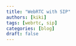 ```yaml
---
title: "WebRTC with SIP"
authors: [kiki]
tags: [webrtc, sip]
categories: [blog]
draft: false
---
```

